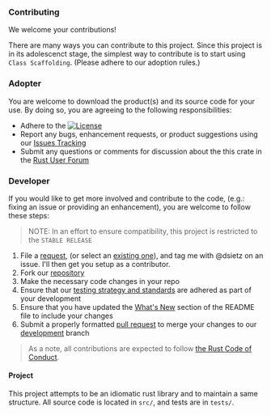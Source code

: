 ### Contributing
We welcome your contributions!

There are many ways you can contribute to this project. Since this project is in its adolescenct stage, the simplest way to contribute is to start using `Class Scaffolding`. (Please adhere to our adoption rules.)

### Adopter
You are welcome to download the product(s) and its source code for your use. By doing so, you are agreeing to the following responsibilities:

- Adhere to the [![License](https://img.shields.io/badge/License-Apache%202.0-blue.svg)](https://opensource.org/licenses/Apache-2.0)
- Report any bugs, enhancement requests, or product suggestions using our [Issues Tracking](https://github.com/dsietz/scaffolding-core/issues)
- Submit any questions or comments for discussion about the this crate in the [Rust User Forum](https://users.rust-lang.org/)

### Developer
If you would like to get more involved and contribute to the code, (e.g.: fixing an issue or providing an enhancement), you are welcome to follow these steps:

>NOTE: In an effort to ensure compatibility, this project is restricted to the `STABLE RELEASE`

1. File a [request](https://github.com/dsietz/scaffolding-core/issues), (or select an [existing one](https://github.com/dsietz/scaffolding-core/issues)), and tag me with @dsietz on an issue. I'll then get you setup as a contributor. 
2. Fork our [repository](https://github.com/dsietz/scaffolding-core)
3. Make the necessary code changes in your repo
4. Ensure that our [testing strategy and standards](./TESTING.md) are adhered as part of your development
5. Ensure that you have updated the [What's New](https://github.com/dsietz/scaffolding-core/blob/development/README.md#whats-new) section of the README file to include your changes
6. Submit a properly formatted [pull request](./PULL_REQUESTS.md) to merge your changes to our [development](https://github.com/dsietz/scaffolding-core/tree/development) branch

> As a note, all contributions are expected to follow [the Rust Code of Conduct](https://www.rust-lang.org/en-US/conduct.html).

#### Project
This project attempts to be an idiomatic rust library and to maintain a same structure. All source code is located in `src/`, and tests are in `tests/`.